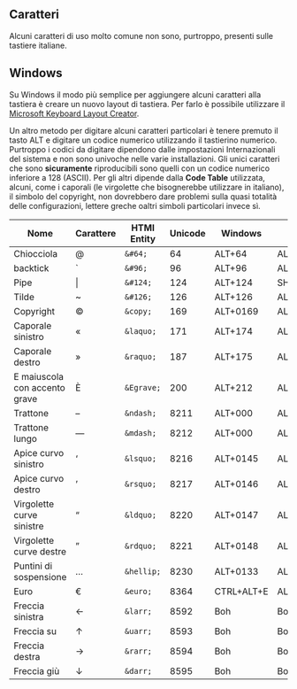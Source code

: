 ## Caratteri

Alcuni caratteri di uso molto comune non sono, purtroppo, presenti sulle tastiere italiane.

## Windows

Su Windows il modo più semplice per aggiungere alcuni caratteri alla tastiera è creare un nuovo layout di tastiera.
Per farlo è possibile utilizzare il [Microsoft Keyboard Layout Creator][mklc].

Un altro metodo per digitare alcuni caratteri particolari è tenere premuto il tasto ALT e digitare un codice numerico utilizzando il tastierino numerico.
Purtroppo i codici da digitare dipendono dalle impostazioni Internazionali del sistema e non sono univoche nelle varie installazioni.
Gli unici caratteri che sono **sicuramente** riproducibili sono quelli con un codice numerico inferiore a 128 (ASCII).
Per gli altri dipende dalla **Code Table** utilizzata, alcuni, come i caporali (le virgolette che bisognerebbe utilizzare in italiano), il simbolo del copyright, non dovrebbero dare problemi sulla quasi totalità delle configurazioni, lettere greche oaltri simboli particolari invece sì.







| Nome | Carattere | HTMl Entity | Unicode | Windows | Mac | Linux |
| ---- | --------- | ------- | ---------- | ------- | --- | ----- |
| Chiocciola | &#64; | `&#64;` | 64 | ALT+64 | ALT+ò | Boh |
| backtick | &#96; | `&#96;` | 96 | ALT+96 | ALT+\ | Boh |
| Pipe | &#124; | `&#124;` | 124 | ALT+124 | SHIFT+\ | Boh |
| Tilde | &#126; | `&#126;` | 126 | ALT+126 | ALT+5 | Boh |
| Copyright | &copy; | `&copy;` | 169 | ALT+0169 | ALT+C | Boh |
| Caporale sinistro | &laquo; | `&laquo;` | 171 | ALT+174 | ALT+1 | Boh |
| Caporale destro | &raquo; | `&raquo;` | 187 | ALT+175 | ALT+SHIFT+1 | Boh |
| E maiuscola con accento grave | &Egrave; | `&Egrave;` | 200 | ALT+212 | ALT+SHIFT+E | Boh |
| Trattone | &ndash; | `&ndash;` | 8211 | ALT+000 | ALT+- | Boh |
| Trattone lungo | &mdash; | `&mdash;` | 8212 | ALT+000 | ALT+SHIFT+- | Boh |
| Apice curvo sinistro | &lsquo; | `&lsquo;` | 8216 | ALT+0145 | ALT+3 | ALT GR+SHIFT+B |
| Apice curvo destro | &rsquo; | `&rsquo;` | 8217 | ALT+0146 | ALT+SHIFT+3 | ALT GR+SHIFT+V |
| Virgolette curve sinistre | &ldquo; | `&ldquo;` | 8220 | ALT+0147 | ALT+2 | Boh |
| Virgolette curve destre | &rdquo; | `&rdquo;` | 8221 | ALT+0148 | ALT+SHIFT+2 | Boh |
| Puntini di sospensione | &hellip; | `&hellip;` | 8230 | ALT+0133 | ALT+, | Boh |
| Euro | &euro; | `&euro;` | 8364 | CTRL+ALT+E | ALT+E | Boh |
| Freccia sinistra | &larr; | `&larr;` | 8592 | Boh | Boh | Boh |
| Freccia su | &uarr; | `&uarr;` | 8593 | Boh | Boh | Boh |
| Freccia destra | &rarr; | `&rarr;` | 8594 | Boh | Boh | Boh |
| Freccia giù | &darr; | `&darr;` | 8595 | Boh | Boh | Boh |


[mklc]: https://msdn.microsoft.com/en-us/globalization/keyboardlayouts.aspx
